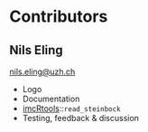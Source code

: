 # Contributors

## Nils Eling

[nils.eling@uzh.ch](mailto:nils.eling@uzh.ch)

  - Logo
  - Documentation
  - [imcRtools](https://github.com/BodenmillerGroup/imcRtools)::`read_steinbock`
  - Testing, feedback & discussion
